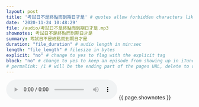 ```yaml
---
layout: post
title: '考試日不是終點而到期日才是' # quotes allow forbidden characters like the colon
date: '2020-11-24 10:48:29'
file: /audio/考試日不是終點而到期日才是.mp3
shownotes: 考試日不是終點而到期日才是
summary: 考試日不是終點而到期日才是
duration: "file_duration" # audio length in min:sec
length: "file_length" # filesize in bytes
explicit: "no" # change to yes to flag with the explicit tag
block: "no" # change to yes to keep an episode from showing up in iTunes
# permalink: /1 # will be the ending part of the pages URL, delete to default to the title
---
```


<audio controls>
<source src="{{site.url}}{{site.baseurl}}{{ page.file }}" type="audio/x-mp3">
Your browser does not support the audio element.
</audio>
{{ page.shownotes }}
